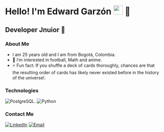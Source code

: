 <h1>Hello! I'm Edward Garzón <img src="https://raw.githubusercontent.com/iampavangandhi/iampavangandhi/master/gifs/Hi.gif" width="30px"> 🚀</h1>
<h2>Developer Jnuior 🎨</h2>

### About Me
- I am 25 years old and I am from Bogotá, Colombia.
- 👀 I’m interested in football, Math and anime.
- ⚡ Fun fact: If you shuffle a deck of cards thoroughly, chances are that the resulting order of cards has likely never existed before in the history of the universe!.
### Technologies
![PostgreSQL](https://img.shields.io/badge/-PostgreSQL-333333?style=flat&logo=postgresql).
![Python](https://img.shields.io/badge/-Python-333333?style=flat&logo=python)

### Contact Me
<a href="http://www.linkedin.com/in/edward-nicolas-garzón-cañón-a280b4126"><img alt="LinkedIn" src="https://img.shields.io/badge/LinkedIn-Edward%20Garzon-blue?style=flat-square&logo=linkedin"></a> 
<a href="niconicog3@gmail.com"><img alt="Email" src="https://img.shields.io/badge/Gmail-niconicog3@gmail.com-blue?style=flat-square&logo=gmail"></a>

<!---
Edgarzon333/Edgarzon333 is a ✨ special ✨ repository because its `README.md` (this file) appears on your GitHub profile.
You can click the Preview link to take a look at your changes.
--->
